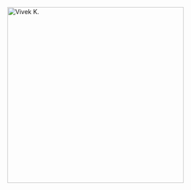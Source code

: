 <a href="https://vivek.kandathil.ca"><img align="center" src="NameAnimation.gif" alt="Vivek K." width=400></a>

